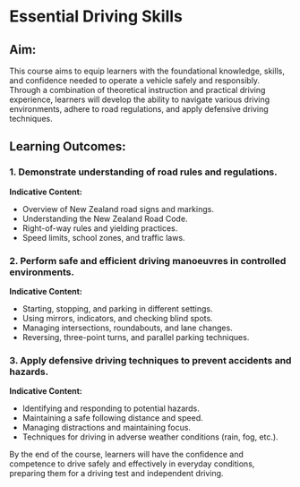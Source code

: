 # Essential Driving Skills

## Aim:
This course aims to equip learners with the foundational knowledge, skills, and confidence needed to operate a vehicle safely and responsibly. Through a combination of theoretical instruction and practical driving experience, learners will develop the ability to navigate various driving environments, adhere to road regulations, and apply defensive driving techniques.

## Learning Outcomes:

### 1. Demonstrate understanding of road rules and regulations.
**Indicative Content:**
- Overview of New Zealand road signs and markings.
- Understanding the New Zealand Road Code.
- Right-of-way rules and yielding practices.
- Speed limits, school zones, and traffic laws.

### 2. Perform safe and efficient driving manoeuvres in controlled environments.
**Indicative Content:**
- Starting, stopping, and parking in different settings.
- Using mirrors, indicators, and checking blind spots.
- Managing intersections, roundabouts, and lane changes.
- Reversing, three-point turns, and parallel parking techniques.

### 3. Apply defensive driving techniques to prevent accidents and hazards.
**Indicative Content:**
- Identifying and responding to potential hazards.
- Maintaining a safe following distance and speed.
- Managing distractions and maintaining focus.
- Techniques for driving in adverse weather conditions (rain, fog, etc.).

By the end of the course, learners will have the confidence and competence to drive safely and effectively in everyday conditions, preparing them for a driving test and independent driving.
